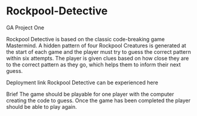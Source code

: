 # Rockpool-Detective
GA Project One 

Rockpool Detective is based on the classic code-breaking game Mastermind.  A hidden pattern of four Rockpool Creatures is generated at the start of each game and the player must try to guess the correct pattern within six attempts. The player is given clues based on how close they are to the correct pattern as they go, which helps them to inform their next guess. 

Deployment link
Rockpool Detective can be experienced here 

Brief
The game should be playable for one player with the computer creating the code to guess.
Once the game has been completed the player should be able to play again.

